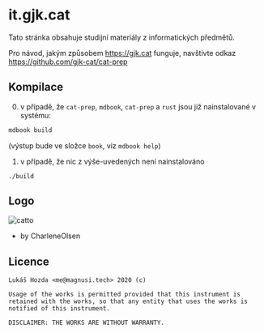 # it.gjk.cat

Tato stránka obsahuje studijní materiály z informatických předmětů.

Pro návod, jakým způsobem <https://gjk.cat> funguje, navštivte odkaz
<https://github.com/gjk-cat/cat-prep>

## Kompilace

0. v případě, že `cat-prep`, `mdbook`, `cat-prep` a `rust` jsou již nainstalované v systému:

```sh
mdbook build
```

(výstup bude ve složce `book`, viz `mdbook help`)

1. v případě, že nic z výše-uvedených není nainstalováno

```
./build
```

## Logo

![catto](src/img/cat.png)
- by CharleneOlsen

## Licence

```
Lukáš Hozda <me@magnusi.tech> 2020 (c)

Usage of the works is permitted provided that this instrument is retained with the works, so that any entity that uses the works is notified of this instrument.

DISCLAIMER: THE WORKS ARE WITHOUT WARRANTY.
```
